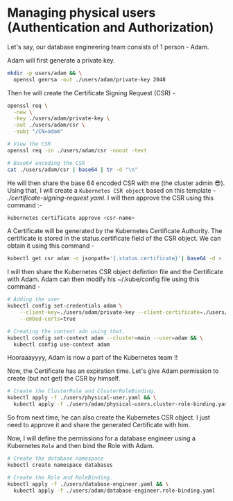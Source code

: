 # Managing physical users (Authentication and Authorization)

Let's say, our database engineering team consists of 1 person - Adam.

Adam will first generate a private key.
```sh
mkdir -p users/adam && \
  openssl genrsa -out ./users/adam/private-key 2048
```

Then he will create the Certificate Signing Request (CSR) -
```sh
openssl req \
  -new \
  -key ./users/adam/private-key \
  -out ./users/adam/csr \
  -subj "/CN=adam"

# View the CSR
openssl req -in ./users/adam/csr -noout -text

# Base64 encoding the CSR
cat ./users/adam/csr | base64 | tr -d "\n"
```

He will then share the base 64 encoded CSR with me (the cluster admin 😎). Using that, I will create
a `Kubernetes CSR object` based on this template - *./certificate-signing-request.yaml*. I will then
approve the CSR using this command :-
```sh
kubernetes certificate approve <csr-name>
```
A Certificate will be generated by the Kubernetes Certificate Authority. The certificate is stored
in the status.certificate field of the CSR object. We can obtain it using this command -
```sh
kubectl get csr adam -o jsonpath='{.status.certificate}'| base64 -d > ./users/adam/certificate
```

I will then share the Kubernetes CSR object defintion file and the Certificate with Adam. Adam can
then modify his ~/.kube/config file using this command -
```sh
# Adding the user
kubectl config set-credentials adam \
	--client-key=./users/adam/private-key --client-certificate=./users/adam/certificate \
	--embed-certs=true

# Creating the context adn using that.
kubectl config set-context adam --cluster=main --user=adam && \
  kubectl config use-context adam
```

Hooraaayyyy, Adam is now a part of the Kubernetes team !!

Now, the Certificate has an expiration time. Let's give Adam permission to create (but not get) the
CSR by himself.
```sh
# Create the ClusterRole and ClusterRoleBinding.
kubectl apply -f ./users/physical-user.yaml && \
  kubectl apply -f ./users/adam/physical-users.cluster-role-binding.yaml
```
So from next time, he can also create the Kubernetes CSR object. I just need to approve it and share
the generated Certificate with him.

Now, I will define the permissions for a database engineer using a Kubernetes `Role` and then bind
the Role with Adam.
```sh
# Create the database namespace
kubectl create namespace databases

# Create the Role and RoleBinding.
kubectl apply -f ./users/database-engineer.yaml && \
  kubectl apply -f ./users/adam/database-engineer.role-binding.yaml
```